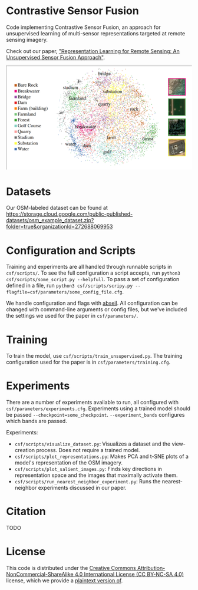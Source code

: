 # Contrastive Sensor Fusion
Code implementing Contrastive Sensor Fusion, an approach for unsupervised learning of multi-sensor representations targeted at remote sensing imagery.

Check out our paper, ["Representation Learning for Remote Sensing: An Unsupervised Sensor Fusion Approach"](https://openreview.net/forum?id=HJx5PJxuwB).

![t-SNE embedding of representations](images/osm_tsne.png)

# Datasets
Our OSM-labeled dataset can be found at https://storage.cloud.google.com/public-published-datasets/osm_example_dataset.zip?folder=true&organizationId=272688069953

# Configuration and Scripts
Training and experiments are all handled through runnable scripts in `csf/scripts/`.
To see the full configuration a script accepts, run `python3 csf/scripts/some_script.py --helpfull`.
To pass a set of configuration defined in a file, run `python3 csf/scripts/scripy.py --flagfile=csf/parameters/some_config_file.cfg`.

We handle configuration and flags with [abseil](https://github.com/abseil/abseil-py).
All configuration can be changed with command-line arguments or config files, but we've included the settings we used for the paper in `csf/parameters/`.

# Training
To train the model, use `csf/scripts/train_unsupervised.py`.
The training configuration used for the paper is in `csf/parameters/training.cfg`.

# Experiments
There are a number of experiments available to run, all configured with `csf/parameters/experiments.cfg`.
Experiments using a trained model should be passed `--checkpoint=some_checkpoint`.
`--experiment_bands` configures which bands are passed.

Experiments:
 - `csf/scripts/visualize_dataset.py`: Visualizes a dataset and the view-creation process. Does not require a trained model.
 - `csf/scripts/plot_representations.py`: Makes PCA and t-SNE plots of a model's representation of the OSM imagery.
 - `csf/scripts/plot_salient_images.py`: Finds key directions in representation space and the images that maximally activate them.
 - `csf/scripts/run_nearest_neighbor_experiment.py`: Runs the nearest-neighbor experiments discussed in our paper.

# Citation
TODO

# License
This code is distributed under the [Creative Commons Attribution-NonCommercial-ShareAlike 4.0 International License (CC BY-NC-SA 4.0)](https://creativecommons.org/licenses/by-nc-sa/4.0/) license, which we provide a [plaintext version of](https://creativecommons.org/2014/01/07/plaintext-versions-of-creative-commons-4-0-licenses/).
